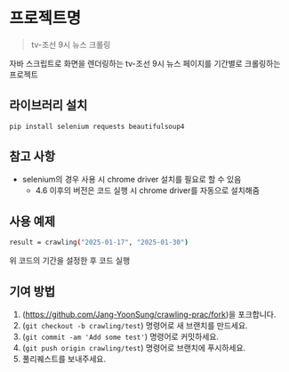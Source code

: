 # 프로젝트명
> tv-조선 9시 뉴스 크롤링

자바 스크립트로 화면을 렌더링하는 tv-조선 9시 뉴스 페이지를 기간별로 크롤링하는 프로젝트

## 라이브러리 설치

```sh
pip install selenium requests beautifulsoup4
```

## 참고 사항

* selenium의 경우 사용 시 chrome driver 설치를 필요로 할 수 있음
  - 4.6 이후의 버전은 코드 실행 시 chrome driver를 자동으로 설치해줌  


## 사용 예제

```sh
result = crawling("2025-01-17", "2025-01-30")
```
위 코드의 기간을 설정한 후 코드 실행


## 기여 방법

1. (<https://github.com/Jang-YoonSung/crawling-prac/fork>)을 포크합니다.
2. (`git checkout -b crawling/test`) 명령어로 새 브랜치를 만드세요.
3. (`git commit -am 'Add some test'`) 명령어로 커밋하세요.
4. (`git push origin crawling/test`) 명령어로 브랜치에 푸시하세요. 
5. 풀리퀘스트를 보내주세요.
